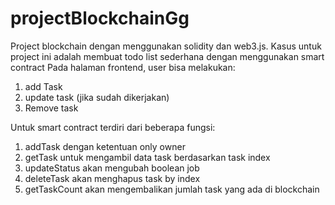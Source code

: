 # projectBlockchainGg
Project blockchain dengan menggunakan solidity dan web3.js.
Kasus untuk project ini adalah membuat todo list sederhana dengan menggunakan smart contract
Pada halaman frontend, user bisa melakukan:
1. add Task
2. update task (jika sudah dikerjakan)
3. Remove task

Untuk smart contract terdiri dari beberapa fungsi:
1. addTask dengan ketentuan only owner
2. getTask untuk mengambil data task berdasarkan task index
3. updateStatus akan mengubah boolean job 
4. deleteTask akan menghapus task by index
5. getTaskCount akan mengembalikan jumlah task yang ada di blockchain

